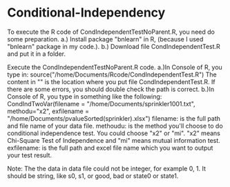 # Conditional-Independency
To execute the R code of CondIndependentTestNoParent.R, you need do some preparation. a.) Install package "bnlearn" in R, (because I used "bnlearn" package in my code.).  b.) Download file CondIndependentTest.R and put it in a folder.

Execute the CondIndependentTestNoParent.R code. a.)In Console of R, you type in: source("/home/Documents/Rcode/CondIndependentTest.R") The content in "" is the location where you put file CondIndependentTest.R. If there are some errors, you should double check the path is correct. b.)In Console of R, you type in something like the following: CondIndTwoVar(filename = "/home/Documents/sprinkler1001.txt", methodu="x2", exfilename = "/home/Documents/pvalueSorted(sprinkler).xlsx") filename: is the full path and file name of your data file. methoudu: is the method you'll choose to do conditional independence test. You could choose "x2" or "mi". "x2" means Chi-Square Test of Independence and "mi" means mutual information test. exfilename: is the full path and excel file name which you want to output your test result.

Note: The the data in data file could not be integer, for example 0, 1. It should be string, like s0, s1, or good, bad or state0 or state1.
